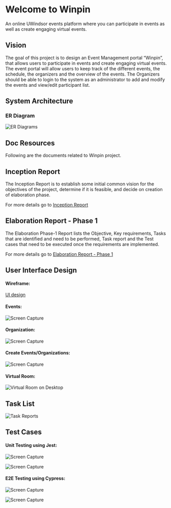 # Welcome to Winpin

An online UWindsor events platform where you can participate in events as well as create engaging virtual events. 

## Vision
The goal of this project is to design an Event Management portal “Winpin”, that allows users to participate in events and create engaging virtual events. The event portal will allow users to keep track of the different events, the schedule, the organizers and the overview of the events. The Organizers should be able to login to the system as an administrator to add and modify the events and view/edit participant list.

## System Architecture
### ER Diagram
![ER Diagrams](./images/ERdiag.svg "Database ER Diagram") 

## Doc Resources
Following are the documents related to Winpin project.

## Inception Report
The Inception Report is to establish some initial common vision for the objectives of the project, determine if it is feasible, and decide on creation of elaboration phase.

For more details go to [Inception Report](./Inception%20Report.pdf)

## Elaboration Report - Phase 1
The Elaboration Phase-1 Report lists the Objective, Key requirements, Tasks that are identified and need to be performed, Task report and the Test cases that need to be executed once the requirements are implemented.

For more details go to [Elaboration Report - Phase 1](./Elaboration%20Report%20-%20Phase%201.pdf)

## User Interface Design

#### Wireframe: 
[UI design](./Page%20UI.pptx)

#### Events: 
![Screen Capture](./images/Event%20Page.gif "GIF") 

#### Organization: 
![Screen Capture](./images/Organization.gif "GIF") 

#### Create Events/Organizations: 
![Screen Capture](./images/CreateForms.gif "GIF") 

#### Virtual Room:
![Virtual Room on Desktop](./images/web1.png "Virtual Room on Desktop") 
<!--![Virtual Room on Mobile](./images/mobile1.png "Virtual Room on Mobile") -->

## Task List
![Task Reports](./images/Task%20Report.svg "Task Report")
## Test Cases
#### Unit Testing using Jest: 
![Screen Capture](./images/test2.gif "GIF") 

![Screen Capture](./images/test3.gif "GIF") 

#### E2E Testing using Cypress: 
![Screen Capture](./images/cypress1.gif "GIF") 

![Screen Capture](./images/cypress2.gif "GIF") 



